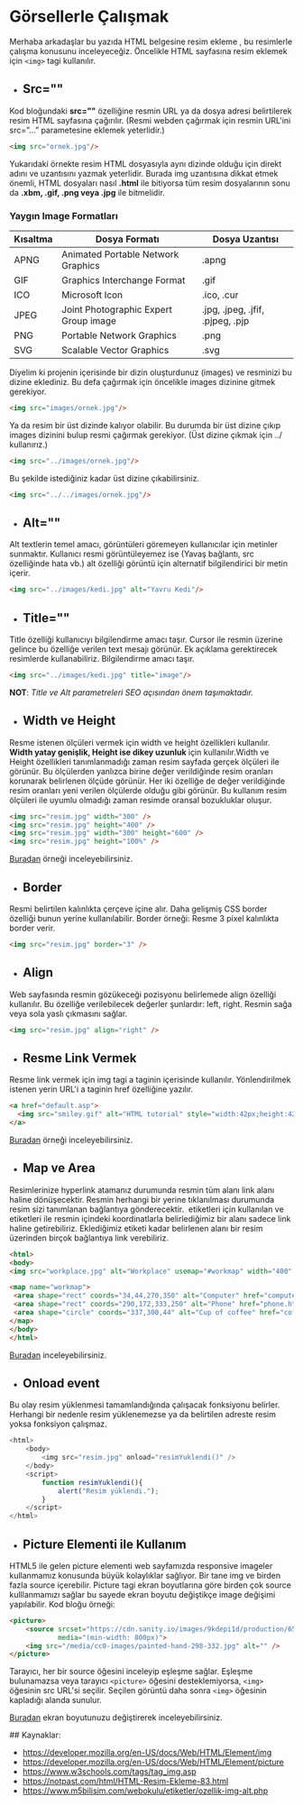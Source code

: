 # Görsellerle Çalışmak

Merhaba arkadaşlar bu yazıda HTML belgesine resim ekleme , bu resimlerle çalışma konusunu inceleyeceğiz.
Öncelikle HTML sayfasına resim eklemek için `<img>` tagi kullanılır. 

- ## Src=""
Kod bloğundaki **src=""** özelliğine resmin URL ya da dosya adresi belirtilerek resim HTML sayfasına çağırılır. (Resmi webden çağırmak için resmin URL'ini src=”…” parametesine eklemek yeterlidir.)

```html
<img src="ornek.jpg"/>
```

Yukarıdaki örnekte resim HTML dosyasıyla aynı dizinde olduğu için direkt adını ve uzantısını yazmak yeterlidir. Burada img uzantısına dikkat etmek önemli, HTML dosyaları nasıl **.html** ile bitiyorsa tüm resim dosyalarının sonu da **.xbm, .gif, .png veya .jpg** ile bitmelidir.

### Yaygın Image Formatları
Kısaltma | Dosya Formatı | Dosya Uzantısı
-- | -- | --
APNG	 | Animated Portable Network Graphics	| .apng
GIF	 | Graphics Interchange Format		| .gif
ICO		 | Microsoft Icon	| .ico, .cur
JPEG	 | 	Joint Photographic Expert Group image	| .jpg, .jpeg, .jfif, .pjpeg, .pjp
PNG		 | Portable Network Graphics	| .png
SVG		 | Scalable Vector Graphics	| 	.svg


Diyelim ki projenin içerisinde bir dizin oluşturdunuz (images) ve resminizi bu dizine eklediniz. Bu defa çağırmak için öncelikle images dizinine gitmek gerekiyor.

```html 
<img src="images/ornek.jpg"/> 
```

Ya da resim bir üst dizinde kalıyor olabilir. Bu durumda bir üst dizine çıkıp images dizinini bulup resmi çağırmak gerekiyor. (Üst dizine çıkmak için ../ kullanırız.)

```html
<img src="../images/ornek.jpg"/>
```

 Bu şekilde istediğiniz kadar üst dizine çıkabilirsiniz.

```html
<img src="../../images/ornek.jpg"/>
```

- ## Alt=""
Alt textlerin temel amacı, görüntüleri göremeyen kullanıcılar için metinler sunmaktır. Kullanıcı resmi görüntüleyemez ise (Yavaş bağlantı, src özelliğinde hata vb.) alt özelliği görüntü için alternatif bilgilendirici bir metin içerir.

```html 
<img src="../images/kedi.jpg" alt="Yavru Kedi"/>
```

- ## Title=""
Title özelliği kullanıcıyı bilgilendirme amacı taşır. Cursor ile resmin üzerine gelince bu özelliğe verilen text mesajı görünür. Ek açıklama gerektirecek resimlerde kullanabiliriz. Bilgilendirme amacı taşır.

```html
<img src="../images/kedi.jpg" title="image"/>	
```

**NOT**: _Title ve Alt parametreleri SEO açısından önem taşımaktadır._

- ## Width ve Height
Resme istenen ölçüleri vermek için width ve height özellikleri kullanılır. **Width yatay genişlik, Height ise dikey uzunluk** için kullanılır.Width ve Height özellikleri tanımlanmadığı zaman resim sayfada gerçek ölçüleri ile görünür. Bu ölçülerden yanlızca birine değer verildiğinde  resim oranları korunarak belirlenen ölçüde görünür. Her iki özelliğe de değer verildiğinde resim oranları yeni verilen ölçülerde olduğu gibi görünür. Bu kullanım resim ölçüleri ile uyumlu olmadığı zaman resimde oransal bozukluklar oluşur.

```html
<img src="resim.jpg" width="300" />
<img src="resim.jpg" height="400" />
<img src="resim.jpg" width="300" height="600" />
<img src="resim.jpg" height="100%" />

```
[Buradan](https://jsfiddle.net/detfj6w9/4/) örneği inceleyebilirsiniz.

- ## Border 
Resmi belirtilen kalınlıkta çerçeve içine alır. Daha gelişmiş CSS border özelliği bunun yerine kullanılabilir.
Border örneği: Resme 3 pixel kalınlıkta border verir.

```html
<img src="resim.jpg" border="3" />
```

- ## Align
Web sayfasında resmin gözükeceği pozisyonu belirlemede align özelliği kullanılır. Bu özelliğe verilebilecek değerler şunlardır: left, right. Resmin sağa veya sola yaslı çıkmasını sağlar.

```html 
<img src="resim.jpg" align="right" />
```

- ## Resme Link Vermek
Resme link vermek için img tagi a taginin içerisinde kullanılır. Yönlendirilmek istenen yerin URL'i a taginin href özelliğine yazılır.

```html
<a href="default.asp">
  <img src="smiley.gif" alt="HTML tutorial" style="width:42px;height:42px;">
</a>
```
[Buradan](https://jsfiddle.net/qcpfsev7/2/) örneği inceleyebilirsiniz.

- ## Map ve Area 
Resimlerinize hyperlink atamanız durumunda resmin tüm alanı link alanı haline dönüşecektir. Resmin herhangi bir yerine tıklanılması durumunda resim sizi tanımlanan bağlantıya gönderecektir. <img> etiketleri için kullanılan <map> ve <area> etiketleri ile resmin içindeki koordinatlarla belirlediğimiz bir alanı sadece link haline getirebiliriz. Eklediğimiz <area> etiketi kadar belirlenen alanı bir resim üzerinden birçok bağlantıya link verebiliriz.

 ```html
<html>
<body>
<img src="workplace.jpg" alt="Workplace" usemap="#workmap" width="400" height="379">

<map name="workmap">
  <area shape="rect" coords="34,44,270,350" alt="Computer" href="computer.htm">
  <area shape="rect" coords="290,172,333,250" alt="Phone" href="phone.htm">
  <area shape="circle" coords="337,300,44" alt="Cup of coffee" href="coffee.htm">
</map>
</body>
</html>
 ```
 [Buradan](https://www.w3schools.com/html/tryit.asp?filename=tryhtml_images_map2) inceleyebilirsiniz. 

- ## Onload event
Bu olay resim yüklenmesi tamamlandığında çalışacak fonksiyonu belirler. Herhangi bir nedenle resim yüklenemezse ya da belirtilen adreste resim yoksa fonksiyon çalışmaz.

```javascript
<html>
    <body>
        <img src="resim.jpg" onload="resimYuklendi()" />
    </body>
    <script>
        function resimYuklendi(){
            alert("Resim yüklendi.");
        }
    </script>
</html>
```

- ## Picture Elementi ile Kullanım
HTML5 ile gelen picture elementi web sayfamızda responsive imageler kullanmamız konusunda büyük kolaylıklar sağlıyor. Bir tane img ve birden fazla source içerebilir. Picture tagi ekran boyutlarına göre birden çok source kulllanmamızı sağlar bu sayede ekran boyutu değiştikçe image değişimi yapılabilir. Kod bloğu örneği: 

```html
<picture>
    <source srcset="https://cdn.sanity.io/images/9kdepi1d/production/65c832d202a503b15d99e628f4313782f3ef50db-300x62.png"
            media="(min-width: 800px)">
    <img src="/media/cc0-images/painted-hand-298-332.jpg" alt="" />
</picture>
```
Tarayıcı, her bir source öğesini inceleyip eşleşme sağlar. Eşleşme bulunamazsa veya tarayıcı `<picture>` öğesini desteklemiyorsa, `<img>` öğesinin src URL'si seçilir. Seçilen görüntü daha sonra `<img>` öğesinin kapladığı alanda sunulur.

[Buradan](https://jsfiddle.net/a2dvm503/4/) ekran boyutunuzu değiştirerek inceleyebilirsiniz. 



## Kaynaklar:

* https://developer.mozilla.org/en-US/docs/Web/HTML/Element/img
*  https://developer.mozilla.org/en-US/docs/Web/HTML/Element/picture
* https://www.w3schools.com/tags/tag_img.asp
* https://notpast.com/html/HTML-Resim-Ekleme-83.html
* https://www.m5bilisim.com/webokulu/etiketler/ozellik-img-alt.php

 






